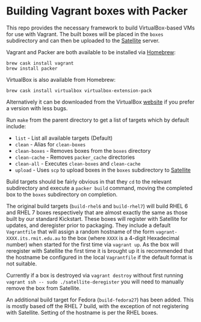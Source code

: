 # Building Vagrant boxes with Packer

This repo provides the necessary framework to build VirtualBox-based VMs for use with Vagrant. The built boxes will be placed in the `boxes` subdirectory and can then be uploaded to the [Satellite](http://satellite.its.rmit.edu.au/boxes/) server.

Vagrant and Packer are both available to be installed via [Homebrew](http://brew.sh):

```
brew cask install vagrant
brew install packer
```

VirtualBox is also available from Homebrew:

```
brew cask install virtualbox virtualbox-extension-pack
```

Alternatively it can be downloaded from the VirtualBox [website](http://www.virtualbox.org/wiki/Download_Old_Builds) if you prefer a version with less bugs.

Run `make` from the parent directory to get a list of targets which by default include:

* `list` - List all available targets (Default)
* `clean` - Alias for `clean-boxes`
* `clean-boxes` - Removes boxes from the `boxes` directory
* `clean-cache` - Removes `packer_cache` directories
* `clean-all` - Executes `clean-boxes` and `clean-cache`
* `upload` - Uses `scp` to upload boxes in the `boxes` subdirectory to [Satellite](http://satellite.its.rmit.edu.au/boxes/)

Build targets should be fairly obvious in that they `cd` to the relevant subdirectory and execute a `packer build` command, moving the completed box to the `boxes` subdirectory on completion.

The original build targets (`build-rhel6` and `build-rhel7`) will build RHEL 6 and RHEL 7 boxes respectively that are almost exactly the same as those built by our standard Kickstart.  These boxes will register with Satellite for updates, and deregister prior to packaging.  They include a default `Vagrantfile` that will assign a random hostname of the form `vagrant-XXXX.its.rmit.edu.au` to the box (where `XXXX` is a 4-digit Hexadecimal number) when started for the first time via `vagrant up`. As the box will reregister with Satellite the first time it is brought up it is recommended that the hostname be configured in the local `Vagrantfile` if the default format is not suitable.

Currently if a box is destroyed via `vagrant destroy` without first running `vagrant ssh -- sudo ./satellite-deregister` you will need to manually remove the box from Satellite.

An additional build target for Fedora (`build-fedora27`) has been added.  This is mostly based off the RHEL 7 build, with the exception of not registering with Satellite.  Setting of the hostname is per the RHEL boxes.

